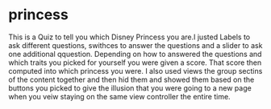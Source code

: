 # princess
This is a Quiz to tell you which Disney Princess you are.I justed Labels to ask different questions, swithces to answer the questions and a slider to ask one additional qquestion. Depending on how to answered the questions and which traits you picked for yourself you were given a score. That score then computed into which princess you were. I also used views the group sectins of the content together and then hid them and showed them based on the buttons you picked to give the illusion that you were going to a new page when you veiw staying on the same view controller the entire time.
